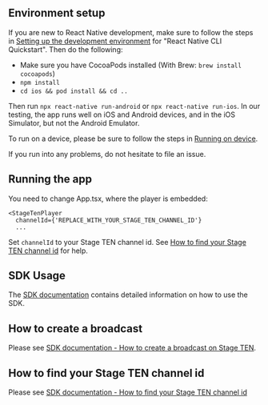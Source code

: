 ## Environment setup
If you are new to React Native development, make sure to follow the steps in [Setting up the development environment](https://reactnative.dev/docs/environment-setup) for "React Native CLI Quickstart". Then do the following:

* Make sure you have CocoaPods installed (With Brew: `brew install cocoapods`)
* `npm install`
* `cd ios && pod install && cd ..`

Then run `npx react-native run-android` or `npx react-native run-ios`. In our testing, the app runs well on iOS and Android devices, and in the iOS Simulator, but not the Android Emulator.

To run on a device, please be sure to follow the steps in [Running on device](https://reactnative.dev/docs/running-on-device).

If you run into any problems, do not hesitate to file an issue.

## Running the app

You need to change App.tsx, where the player is embedded:

```tsx
<StageTenPlayer
  channelId={'REPLACE_WITH_YOUR_STAGE_TEN_CHANNEL_ID'}
  ...
```

Set `channelId` to your Stage TEN channel id. See [How to find your Stage TEN channel id](https://github.com/lazarentertainment/stageten-packages/tree/develop/react-native-sdk-client#how-to-find-your-stage-ten-channel-id) for help.

## SDK Usage

The [SDK documentation](https://github.com/lazarentertainment/stageten-packages/blob/develop/react-native-sdk-client/README.md) contains detailed information on how to use the SDK.

## How to create a broadcast

Please see [SDK documentation - How to create a broadcast on Stage TEN](https://github.com/lazarentertainment/stageten-packages/blob/develop/react-native-sdk-client/README.md#how-to-create-a-broadcast-on-stage-ten).

## How to find your Stage TEN channel id
Please see [SDK documentation - How to find your Stage TEN channel id](https://github.com/lazarentertainment/stageten-packages/tree/develop/react-native-sdk-client#how-to-find-your-stage-ten-channel-id)
